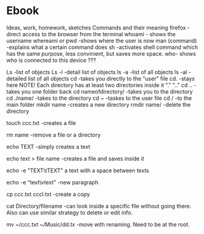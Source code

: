 # Ebook
Ideas, work, homework, sketches
Commands and their meaning
firefox  -direct access to the browser from the terminal
whoami  - shows the username
whereami or pwd  -shows where the user is now
man (command)  -explains what a certain command does
sh  -activates shell command which has the same purpose, less convinient, but saves more space.
who- shows who is connected to this device ???


Ls -list of objects
Ls -l -detail list of objects
ls -a -list of all objects
ls -al -detailed list of all objects
cd -takes you directly to the "user" file
cd. -stays here
NOTE! Each directory has at least two directories inside it "." ".."
cd .. -takes you one folder back
cd nameofdirectory/ -takes you to the directory
cd ./name/ -takes to the directory
cd ~   -taskes to the user file
cd /   -to the main folder
mkdir name -creates a new directory
rmdir name/ -delete the directory


touch ccc.txt -creates a file 

rm name -remove a file or a directory

echo TEXT -simply creates a text

echo text > file name -creates a file and saves inside it 

echo -e "TEXT\tTEXT" a text with a space between texts

echo -e "text\vtext" -new paragraph

cp ccc.txt cccl.txt -create a copy

cat Directory/filename -can look inside a specific file without going there. Also can use similar strategy to delete or edit info.

mv ~/ccc.txt ~/Music/dd.tx -move with renaming. Need to be at the root.
